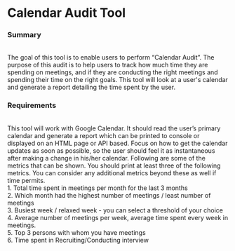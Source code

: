 # Calendar Audit Tool

<h3>Summary</h3></br>
The goal of this tool is to enable users to perform “Calendar Audit”.
The purpose of this audit is to help users to track how much time they are spending on
meetings, and if they are conducting the right meetings and spending their time on the right
goals.
This tool will look at a user's calendar and generate a report detailing the time spent by the user.</br>
<h3>Requirements</h3></br>
This tool will work with Google Calendar. It should read the user’s primary calendar and
generate a report which can be printed to console or displayed on an HTML page or API based.
Focus on how to get the calendar updates as soon as possible, so the user should feel it as
instantaneous after making a change in his/her calendar.
Following are some of the metrics that can be shown. You should print at least three of the
following metrics. You can consider any additional metrics beyond these as well if time permits.</br>
1. Total time spent in meetings per month for the last 3 months </br>
2. Which month had the highest number of meetings / least number of meetings</br>
3. Busiest week / relaxed week - you can select a threshold of your choice</br>
4. Average number of meetings per week, average time spent every week in
meetings.</br>
5. Top 3 persons with whom you have meetings</br>
6. Time spent in Recruiting/Conducting interview
